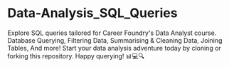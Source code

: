 # Data-Analysis_SQL_Queries
Explore SQL queries tailored for Career Foundry's Data Analyst course. Database Querying, Filtering Data, Summarising &amp; Cleaning Data, Joining Tables, And more! Start your data analysis adventure today by cloning or forking this repository. Happy querying! 📊💻🔍
